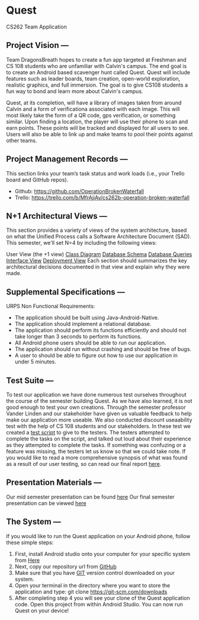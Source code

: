 # Quest
CS262 Team Application

## Project Vision —

Team DragonsBreath hopes to create a fun app targeted at Freshman and CS 108 students who are unfamiliar with Calvin's campus. The end goal is to create an Android based scavenger hunt called Quest. Quest will include features such as leader boards, team creation, open-world exploration, realistic graphics, and full immersion. The goal is to give CS108 students a fun way to bond and learn more about Calvin's campus.

Quest, at its completion, will have a library of images taken from around Calvin and a form of verificationa associated with each image. This will most likely take the form of a QR code, gps verification, or something similar. Upon finding a location, the player will use their phone to scan and earn points. These points will be tracked and displayed for all users to see. Users will also be able to link up and make teams to pool their points against other teams.

## Project Management Records — 

 This section links your team’s task status and work loads (i.e., your Trello board and GitHub repos).

 - Github: https://github.com/OperationBrokenWaterfall
 - Trello: https://trello.com/b/MfrAjiAv/cs262b-operation-broken-waterfall

## N+1 Architectural Views — 
This section provides a variety of views of the system architecture, based on what the Unified Process calls a Software Architecture Document (SAD). This semester, we'll set N=4 by including the following views:

User View (the +1 view)
[Class Diagram](https://github.com/OperationBrokenWaterfall/materials/blob/master/UMLClassDiagram_QUEST.pdf)
[Database Schema](https://github.com/OperationBrokenWaterfall/server/blob/master/Database/QuestSampleQueries.sql)
[Database Queries](https://github.com/OperationBrokenWaterfall/server/blob/master/Database/QuestSampleQueries.sql)
[Interface View](https://github.com/OperationBrokenWaterfall/materials/blob/master/userInterfaceModel.png)
[Deployment View](https://github.com/OperationBrokenWaterfall/materials/blob/master/QuestDeploymentDiagram.pdf)
Each section should summarizes the key architectural decisions documented in that view and explain why they were made.

## Supplemental Specifications — 
  URPS Non Functional Requirements:
  - The application should be built using Java-Android-Native.
  - The application should implement a relational database.
  - The application should perform its functions efficiently and should not take longer than 3 seconds to perform its functions.
  - All Android phone users should be able to run our application.
  - The application should run without crashing and should be free of bugs.
  - A user to should be able to figure out how to use our application in under 5 minutes.  

## Test Suite — 
To test our application we have done numerous test ourselves throughout the course of the semester building Quest. As we have also learned, it is not good enough to test your own creations. Through the semester professor Vander Linden and our stakeholder have given us valuable feedback to help make our application more useable. We also conducted discount useaability test with the help of CS 108 students and our stakeholders. In these test we created a [test script](https://github.com/OperationBrokenWaterfall/materials/blob/master/usabilityTestScript.md) to give to the testers. The testers attempted to complete the tasks on the script, and talked out loud about their experience as they attempted to complete the tasks. If something was confuzing or a feature was missing, the testers let us know so that we could take note. If you would like to read a more comprehensive synopsis of what was found as a result of our user testing, so can read our final report [here](https://drive.google.com/open?id=1yDZVf3ELmPOaENYAyqaQt9waUNf_KM9OWlXKwVivjFI).

## Presentation Materials — 
Our mid semester presentation can be found [here](https://docs.google.com/presentation/d/11fYBFvjEuhbbEuMiUtMRfDSJc5SH0efVrAGBvaLel2Y/edit?usp=sharing)
Our final semester presentation can be viewed [here](https://docs.google.com/presentation/d/1KqmoeAQCpO6DbfLgra5Xnhl36eC6yF5EV5bOEuTZpsI/edit?usp=sharing)
## The System — 
If you would like to run the Quest application on your Android phone, follow these simple steps:
1. First, install Android studio onto your computer for your specific system from [Here](https://developer.android.com/studio/gclid=Cj0KCQiAgMPgBRDDARIsAOh3uyIZQ042orRuSLQAxshK8L5OBVkSSbhUJVLc6CUVbcoB4Hx7G879gQsaAm-8EALw_wcB) 
2. Next, copy our repository url from [GitHub](https://github.com/OperationBrokenWaterfall/Quest.git)
3. Make sure that you have [GIT](https://git-scm.com/downloads) version control downloaded on your system.
4. Open your terminal in the directory where you want to store the application and type: git clone https://git-scm.com/downloads
5. After completing step 4 you will see your clone of the Quest application code. Open this project from within Android Studio. You can now run Quest on your device!
